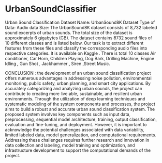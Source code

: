 # UrbanSoundClassifier
Urban Sound Classification 
Dataset Name: UrbanSound8K Dataset Type of Data: Audio data
Size: The UrbanSound8K dataset consists of 8,732 labeled sound excerpts of urban sounds. The total size of the dataset is approximately 6 gigabytes (GB).
The dataset contains 8732 sound files of 10 different classes and is listed below. Our task is to extract different features from these files and classify the corresponding audio files into respective categories. It is available on Kaggle .
There is total 10 classes Air conditioner, Car Horn, Children Playing, Dog Bark, Drilling Machine, Engine Idling , Gun Shot , Jackhammer , Siren ,Street Music.

CONCLUSION : 
the development of an urban sound classification project offers numerous advantages in addressing noise pollution, environmental monitoring, public safety, urban planning, and smart city applications. By accurately categorizing and analyzing urban sounds, the project can contribute to creating more live able, sustainable, and resilient urban environments.
Through the utilization of deep learning techniques and systematic modeling of the system components and processes, the project aims to build a robust and accurate urban sound classification system. The proposed system involves key components such as input data, preprocessing, sequential model architecture, training, output classification, evaluation and fine-tuning, and deployment.
However, it is important to acknowledge the potential challenges associated with data variability, limited labeled data, model generalization, and computational requirements. Addressing these challenges requires further research and innovation in data collection and labeling, model training and optimization, and infrastructure development to support the computational demands of the project.
